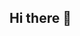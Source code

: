 ## Hi there 👋

<!--
**WvvDongmo/WvvDongmo** is a ✨ _special_ ✨ repository because its `README.md` (this file) appears on your GitHub profile.

Here are some ideas to get you started:

- 🔭 I’m currently studying hard for attending the University of Tokyo.
-->
